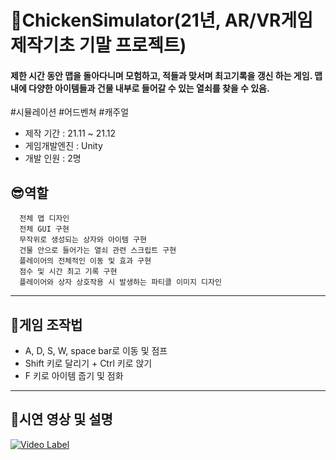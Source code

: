 # :chicken:ChickenSimulator(21년, AR/VR게임제작기초 기말 프로젝트)

#### 제한 시간 동안 맵을 돌아다니며 모험하고, 적들과 맞서며 최고기록을 갱신 하는 게임. 맵 내에 다양한 아이템들과 건물 내부로 들어갈 수 있는 열쇠를 찾을 수 있음.

#시뮬레이션 #어드벤쳐 #캐주얼

+ 제작 기간 : 21.11 ~ 21.12
+ 게임개발엔진 : Unity
+ 개발 인원 : 2명
 
 ## :sunglasses:역할
 ```
   전체 맵 디자인
   전체 GUI 구현
   무작위로 생성되는 상자와 아이템 구현
   건물 안으로 들어가는 열쇠 관련 스크립트 구현
   플레이어의 전체적인 이동 및 효과 구현
   점수 및 시간 최고 기록 구현
   플레이어와 상자 상호작용 시 발생하는 파티클 이미지 디자인
```

---

## :mag_right:게임 조작법
   + A, D, S, W, space bar로 이동 및 점프
   + Shift 키로 달리기
    + Ctrl 키로 앉기
   + F 키로 아이템 줍기 및 점화

---


## :movie_camera:시연 영상 및 설명
[![Video Label](https://img.youtube.com/vi/Nz57Lzx1tps/0.jpg)](https://youtu.be/Nz57Lzx1tps)
